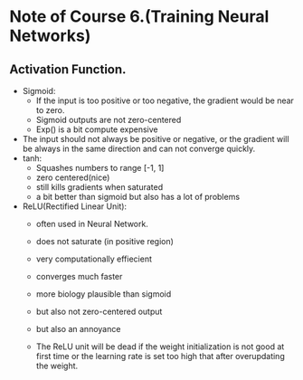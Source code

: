 # Note of Course 6.(Training Neural Networks)

## Activation Function.
- Sigmoid: 
	- If the input is too positive or too negative, the gradient would be near to zero.
	- Sigmoid outputs are not zero-centered
	- Exp() is a bit compute expensive
- The input should not always be positive or negative, or the gradient will be always in the same direction and can not converge quickly.
- tanh:
	- Squashes numbers to range [-1, 1]
	- zero centered(nice)
	- still kills gradients when saturated
	- a bit better than sigmoid but also has a lot of problems
- ReLU(Rectified Linear Unit):
	- often used in Neural Network.
	- does not saturate (in positive region)
	- very computationally effiecient
	- converges much faster
	- more biology plausible than sigmoid
	- but also not zero-centered output
	- but also an annoyance

	- The ReLU unit will be dead if the weight initialization is not good at first time or the learning rate is set too high that after overupdating the weight.